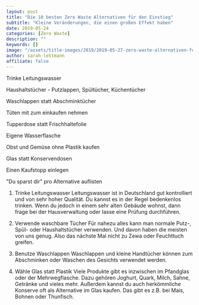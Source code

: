 ```yaml
---
layout: post
title: "Die 10 besten Zero Waste Alternativen für den Einstieg"
subtitle: "Kleine Veränderungen, die einen großen Effekt haben"
date: 2019-05-24
categories: [Zero Waste]
description: ""
keywords: []
image: "/assets/title-images/2019/2019-05-27-zero-waste-alternativen-fuer-den-einstieg.jpg"
author: sarah-lettmann
affiliate: false
---
```


Trinke Leitungswasser

Haushaltstücher - Putzlappen, Spültücher, Küchentücher

Waschlappen statt Abschminktücher

Tüten mit zum einkaufen nehmen

Tupperdose statt Frischhaltefolie

Eigene Wasserflasche

Obst und Gemüse ohne Plastik kaufen

Glas statt Konservendosen

Einen Kaufstopp einlegen





"Du sparst dir" pro Alternative auflisten




1. Trinke Leitungswasser
Leitungswasser ist in Deutschland gut kontrolliert und von sehr hoher Qualität. Du kannst es in der Regel bedenkenlos trinken. Wenn du jedoch in einem sehr alten Gebäude wohnst, dann frage bei der Hausverwaltung oder lasse eine Prüfung durchführen.

2. Verwende waschbare Tücher
Für nahezu alles kann man normale Putz-, Spül- oder Haushaltstücher verwenden. Und davon haben die meisten von uns genug. Also das nächste Mal nicht zu Zewa oder Feuchttuch greifen.

3. Benutze Waschlappen
Waschlappen und kleine Handtücher können zum Abschminken oder Waschen des Gesichts verwendet werden.

4. Wähle Glas statt Plastik
Viele Produkte gibt es inzwischen im Pfandglas oder der Mehrwegflasche. Dazu gehören Joghurt, Quark, Milch, Sahne, Getränke und vieles mehr. Außerdem kannst du auch herkömmliche Konserve oft als Alternative im Glas kaufen. Das gibt es z.B. bei Mais, Bohnen oder Thunfisch.
